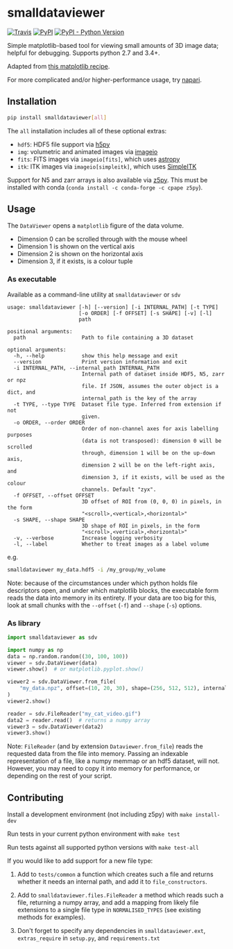# smalldataviewer

[![Travis](https://img.shields.io/travis/clbarnes/smalldataviewer.svg)](https://travis-ci.org/clbarnes/smalldataviewer)
[![PyPI](https://img.shields.io/pypi/v/smalldataviewer.svg)](https://pypi.org/project/smalldataviewer/)
[![PyPI - Python Version](https://img.shields.io/pypi/pyversions/smalldataviewer.svg)](https://www.python.org/)

Simple matplotlib-based tool for viewing small amounts of 3D image data;
helpful for debugging. Supports python 2.7 and 3.4+.

Adapted from [this matplotlib recipe](https://matplotlib.org/gallery/animation/image_slices_viewer.html).

For more complicated and/or higher-performance usage, try [napari](https://github.com/napari/napari).

## Installation

```bash
pip install smalldataviewer[all]
```

The `all` installation includes all of these optional extras:

- `hdf5`: HDF5 file support via [h5py](http://docs.h5py.org/en/latest/build.html)
- `img`: volumetric and animated images via [imageio](https://imageio.readthedocs.io)
- `fits`: FITS images via `imageio[fits]`, which uses [astropy](http://www.astropy.org/)
- `itk`: ITK images via `imageio[simpleitk]`, which uses [SimpleITK](http://www.simpleitk.org/)

Support for N5 and zarr arrays is also available via [z5py](https://github.com/constantinpape/z5).
This must be installed with conda (`conda install -c conda-forge -c cpape z5py`).

## Usage

The `DataViewer` opens a `matplotlib` figure of the data volume.

-   Dimension 0 can be scrolled through with the mouse wheel
-   Dimension 1 is shown on the vertical axis
-   Dimension 2 is shown on the horizontal axis
-   Dimension 3, if it exists, is a colour tuple

### As executable

Available as a command-line utility at `smalldataviewer` or `sdv`

```help
usage: smalldataviewer [-h] [--version] [-i INTERNAL_PATH] [-t TYPE]
                       [-o ORDER] [-f OFFSET] [-s SHAPE] [-v] [-l]
                       path

positional arguments:
  path                  Path to file containing a 3D dataset

optional arguments:
  -h, --help            show this help message and exit
  --version             Print version information and exit
  -i INTERNAL_PATH, --internal_path INTERNAL_PATH
                        Internal path of dataset inside HDF5, N5, zarr or npz
                        file. If JSON, assumes the outer object is a dict, and
                        internal_path is the key of the array
  -t TYPE, --type TYPE  Dataset file type. Inferred from extension if not
                        given.
  -o ORDER, --order ORDER
                        Order of non-channel axes for axis labelling purposes
                        (data is not transposed): dimension 0 will be scrolled
                        through, dimension 1 will be on the up-down axis,
                        dimension 2 will be on the left-right axis, and
                        dimension 3, if it exists, will be used as the colour
                        channels. Default "zyx".
  -f OFFSET, --offset OFFSET
                        3D offset of ROI from (0, 0, 0) in pixels, in the form
                        "<scroll>,<vertical>,<horizontal>"
  -s SHAPE, --shape SHAPE
                        3D shape of ROI in pixels, in the form
                        "<scroll>,<vertical>,<horizontal>"
  -v, --verbose         Increase logging verbosity
  -l, --label           Whether to treat images as a label volume
```

e.g.

```bash
smalldataviewer my_data.hdf5 -i /my_group/my_volume
```

Note: because of the circumstances under which python holds file
descriptors open, and under which matplotlib blocks, the executable form
reads the data into memory in its entirety. If your data are too big for
this, look at small chunks with the `--offset` (`-f`) and `--shape`
(`-s`) options.

### As library

```python
import smalldataviewer as sdv

import numpy as np
data = np.random.random((30, 100, 100))
viewer = sdv.DataViewer(data)
viewer.show()  # or matplotlib.pyplot.show()

viewer2 = sdv.DataViewer.from_file(
    "my_data.npz", offset=(10, 20, 30), shape=(256, 512, 512), internal_path="volume"
)
viewer2.show()

reader = sdv.FileReader("my_cat_video.gif")
data2 = reader.read()  # returns a numpy array
viewer3 = sdv.DataViewer(data2)
viewer3.show()
```

Note: `FileReader` (and by extension `Dataviewer.from_file`) reads the requested data
from the file into memory.
Passing an indexable representation of a file, like a numpy memmap or an hdf5 dataset,
will not.
However, you may need to copy it into memory for performance, or depending on the rest of your script.

## Contributing

Install a development environment (not including z5py) with
`make install-dev`

Run tests in your current python environment with `make test`

Run tests against all supported python versions with `make test-all`

If you would like to add support for a new file type:

1. Add to `tests/common` a function which creates such a file and returns whether
    it needs an internal path, and add it to `file_constructors`.

2. Add to `smalldataviewer.files.FileReader` a method which reads such a file,
returning a numpy array, and add a mapping from likely file
extensions to a single file type in `NORMALISED_TYPES`
(see existing methods for examples).

3. Don't forget to specify any dependencies in `smalldataviewer.ext`,
`extras_require` in `setup.py`, and `requirements.txt`
